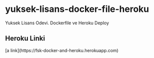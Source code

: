 # yuksek-lisans-docker-file-heroku
Yuksek Lisans Odevi. Dockerfile ve Heroku Deploy


<h2>Heroku Linki</h2>
[a link](https://fsk-docker-and-heroku.herokuapp.com)
